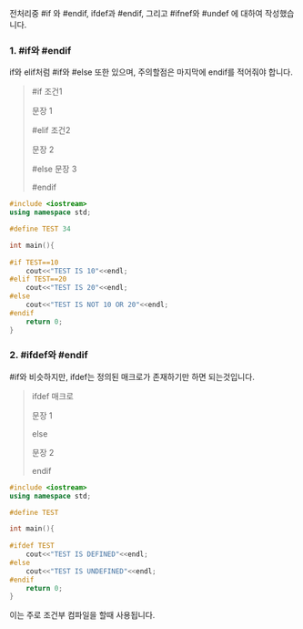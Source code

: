 전처리중 #if 와 #endif,   ifdef과 #endif,   그리고 #ifnef와 #undef 에 대하여 작성했습니다.

### 1. #if와 #endif ###

if와 elif처럼 #if와 #else 또한 있으며, 주의할점은 마지막에 endif를 적어줘야 합니다.

>#if 조건1
>
>문장 1
>
>#elif 조건2
>
>문장 2
>
>#else
>문장 3
>
>#endif

```c++
#include <iostream>
using namespace std;

#define TEST 34

int main(){
	
#if TEST==10
	cout<<"TEST IS 10"<<endl;
#elif TEST==20
	cout<<"TEST IS 20"<<endl;
#else 
	cout<<"TEST IS NOT 10 OR 20"<<endl;
#endif
	return 0;
}
```

### 2. #ifdef와 #endif ###

#if와 비슷하지만, ifdef는 정의된 매크로가 존재하기만 하면 되는것입니다.

>ifdef 매크로
>
>문장 1
>
>else 
>
>문장 2
>
>endif

```c++
#include <iostream>
using namespace std;

#define TEST 

int main(){
	
#ifdef TEST
	cout<<"TEST IS DEFINED"<<endl;
#else 
	cout<<"TEST IS UNDEFINED"<<endl;
#endif
	return 0;
}
```

이는 주로 조건부 컴파일을 할때 사용됩니다.
